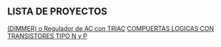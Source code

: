 ## LISTA DE PROYECTOS
[(DIMMER) o Regulador de AC con TRIAC](https://github.com/CZR312/proyectosdeelectronica/blob/main/(DIMMER)%20o%20Regulador%20de%20AC%20con%20TRIAC.md)
[COMPUERTAS LOGICAS CON TRANSISTORES TIPO N y P](https://github.com/CZR312/proyectosdeelectronica/blob/main/COMPUERTAS%20LOGICAS%20CON%20TRANSISTORES%20TIPO%20N%20y%20P.md)

<!--
**CZR312/CZR312** is a ✨ _special_ ✨ repository because its `README.md` (this file) appears on your GitHub profile.

Here are some ideas to get you started:

- 🔭 I’m currently working on ...
- 🌱 I’m currently learning ...
- 👯 I’m looking to collaborate on ...
- 🤔 I’m looking for help with ...
- 💬 Ask me about ...
- 📫 How to reach me: ...
- 😄 Pronouns: ...
- ⚡ Fun fact: ...
-->
